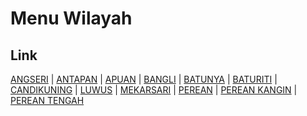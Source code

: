 # Menu Wilayah

## Link

[ANGSERI](https://github.com/gigit-pemilu/pemilu-2024-51-bali/tree/main/pilpres/hitung-suara/sub/51-bali/sub/02-tabanan/sub/09-baturiti/sub/2004-angseri)
 | 
[ANTAPAN](https://github.com/gigit-pemilu/pemilu-2024-51-bali/tree/main/pilpres/hitung-suara/sub/51-bali/sub/02-tabanan/sub/09-baturiti/sub/2007-antapan)
 | 
[APUAN](https://github.com/gigit-pemilu/pemilu-2024-51-bali/tree/main/pilpres/hitung-suara/sub/51-bali/sub/02-tabanan/sub/09-baturiti/sub/2003-apuan)
 | 
[BANGLI](https://github.com/gigit-pemilu/pemilu-2024-51-bali/tree/main/pilpres/hitung-suara/sub/51-bali/sub/02-tabanan/sub/09-baturiti/sub/2005-bangli)
 | 
[BATUNYA](https://github.com/gigit-pemilu/pemilu-2024-51-bali/tree/main/pilpres/hitung-suara/sub/51-bali/sub/02-tabanan/sub/09-baturiti/sub/2010-batunya)
 | 
[BATURITI](https://github.com/gigit-pemilu/pemilu-2024-51-bali/tree/main/pilpres/hitung-suara/sub/51-bali/sub/02-tabanan/sub/09-baturiti/sub/2006-baturiti)
 | 
[CANDIKUNING](https://github.com/gigit-pemilu/pemilu-2024-51-bali/tree/main/pilpres/hitung-suara/sub/51-bali/sub/02-tabanan/sub/09-baturiti/sub/2008-candikuning)
 | 
[LUWUS](https://github.com/gigit-pemilu/pemilu-2024-51-bali/tree/main/pilpres/hitung-suara/sub/51-bali/sub/02-tabanan/sub/09-baturiti/sub/2002-luwus)
 | 
[MEKARSARI](https://github.com/gigit-pemilu/pemilu-2024-51-bali/tree/main/pilpres/hitung-suara/sub/51-bali/sub/02-tabanan/sub/09-baturiti/sub/2009-mekarsari)
 | 
[PEREAN](https://github.com/gigit-pemilu/pemilu-2024-51-bali/tree/main/pilpres/hitung-suara/sub/51-bali/sub/02-tabanan/sub/09-baturiti/sub/2001-perean)
 | 
[PEREAN KANGIN](https://github.com/gigit-pemilu/pemilu-2024-51-bali/tree/main/pilpres/hitung-suara/sub/51-bali/sub/02-tabanan/sub/09-baturiti/sub/2012-perean-kangin)
 | 
[PEREAN TENGAH](https://github.com/gigit-pemilu/pemilu-2024-51-bali/tree/main/pilpres/hitung-suara/sub/51-bali/sub/02-tabanan/sub/09-baturiti/sub/2011-perean-tengah)

